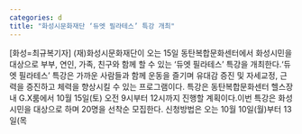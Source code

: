 ```yaml
---
categories: d
title: "화성시문화재단 ‘듀엣 필라테스’ 특강 개최"
---
```

[화성=최규복기자] (재)화성시문화재단이 오는 15일 동탄복합문화센터에서 화성시민을 대상으로 부부, 연인, 가족, 친구와 함께 할 수 있는 ‘듀엣 필라테스’ 특강을 개최한다.‘듀엣 필라테스’ 특강은 가까운 사람들과 함께 운동을 즐기며 유대감 증진 및 자세교정, 근력을 증진하고 체력을 향상시킬 수 있는 프로그램이다. 특강은 동탄복합문화센터 헬스장 내 G.X룸에서 10월 15일(토) 오전 9시부터 12시까지 진행할 계획이다.이번 특강은 화성시민을 대상으로 하며 20명을 선착순 모집한다. 신청방법은 오는 10월 10일(월)부터 13일(목